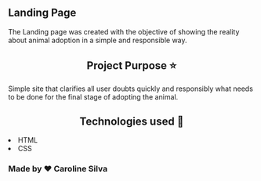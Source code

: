 <h2 >Landing Page </h2>
<p> The Landing page was created with the objective of showing the reality about animal adoption in a simple and responsible way.</p>

<h2 align="center" > Project Purpose ⭐ </h2>
<p> Simple site that clarifies all user doubts quickly and responsibly what needs to be done for the final stage of adopting the animal.</p>


<h2 align="center" > Technologies used 🚀 </h2>
<li>HTML</li>
<li>CSS</li>

<h3> Made by ❤️ Caroline Silva</h3>
